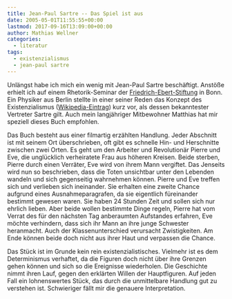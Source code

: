 ```yaml
---
title: Jean-Paul Sartre -- Das Spiel ist aus
date: 2005-05-01T11:55:55+00:00
lastmod: 2017-09-16T13:09:00+00:00
author: Mathias Wellner
categories:
  - literatur
tags:
  - existenzialismus
  - jean-paul sartre
---
```

Unlängst habe ich mich ein wenig mit Jean-Paul Sartre beschäftigt. Anstöße erhielt ich auf einem Rhetorik-Seminar der [Friedrich-Ebert-Stiftung](http://www.fes.de:80/de/) in Bonn. Ein Physiker aus Berlin stellte in einer seiner Reden das Konzept des Existenzialismus ([Wikipedia-Eintrag](https://de.wikipedia.org/wiki/Existenzialismus)) kurz vor, als dessen bekanntester Vertreter Sartre gilt. Auch mein langjähriger Mitbewohner Matthias hat mir speziell dieses Buch empfohlen.

Das Buch besteht aus einer filmartig erzählten Handlung. Jeder Abschnitt ist mit seinem Ort überschrieben, oft gibt es schnelle Hin- und Herschnitte zwischen zwei Orten. Es geht um den Arbeiter und Revolutionär Pierre und Eve, die unglücklich verheiratete Frau aus höheren Kreisen. Beide sterben, Pierre durch einen Verräter, Eve wird von ihrem Mann vergiftet. Das Jenseits wird nun so beschrieben, dass die Toten unsichtbar unter den Lebenden wandeln und sich gegenseitig wahrnehmen können. Pierre und Eve treffen sich und verlieben sich ineinander. Sie erhalten eine zweite Chance aufgrund eines Ausnahmeparagrafen, da sie eigentlich füreinander bestimmt gewesen waren. Sie haben 24 Stunden Zeit und sollen sich nur ehrlich lieben. Aber beide wollen bestimmte Dinge regeln, Pierre hat vom Verrat des für den nächsten Tag anberaumten Aufstandes erfahren, Eve möchte verhindern, dass sich ihr Mann an ihre junge Schwester heranmacht. Auch der Klassenunterschied verursacht Zwistigkeiten. Am Ende können beide doch nicht aus ihrer Haut und verpassen die Chance.

Das Stück ist im Grunde kein rein existenzialistisches. Vielmehr ist es dem Determinismus verhaftet, da die Figuren doch nicht über ihre Grenzen gehen können und sich so die Ereignisse wiederholen. Die Geschichte nimmt ihren Lauf, gegen den erklärten Willen der Hauptfiguren. Auf jeden Fall ein lohnenswertes Stück, das durch die unmittelbare Handlung gut zu verstehen ist. Schwieriger fällt mir die genauere Interpretation.